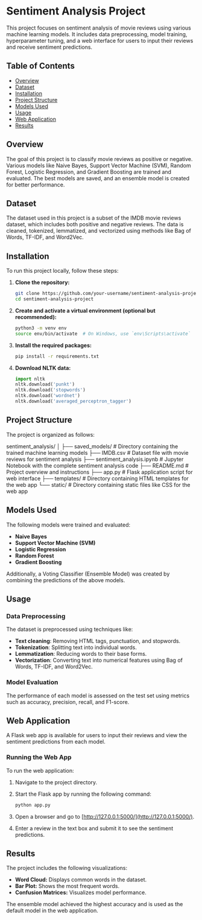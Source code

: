 # Sentiment Analysis Project

This project focuses on sentiment analysis of movie reviews using various machine learning models. It includes data preprocessing, model training, hyperparameter tuning, and a web interface for users to input their reviews and receive sentiment predictions.

## Table of Contents
- [Overview](#overview)
- [Dataset](#dataset)
- [Installation](#installation)
- [Project Structure](#project-structure)
- [Models Used](#models-used)
- [Usage](#usage)
- [Web Application](#web-application)
- [Results](#results)

## Overview

The goal of this project is to classify movie reviews as positive or negative. Various models like Naive Bayes, Support Vector Machine (SVM), Random Forest, Logistic Regression, and Gradient Boosting are trained and evaluated. The best models are saved, and an ensemble model is created for better performance.

## Dataset

The dataset used in this project is a subset of the IMDB movie reviews dataset, which includes both positive and negative reviews. The data is cleaned, tokenized, lemmatized, and vectorized using methods like Bag of Words, TF-IDF, and Word2Vec.

## Installation

To run this project locally, follow these steps:

1. **Clone the repository:**
    ```bash
    git clone https://github.com/your-username/sentiment-analysis-project.git
    cd sentiment-analysis-project
    ```

2. **Create and activate a virtual environment (optional but recommended):**
    ```bash
    python3 -m venv env
    source env/bin/activate  # On Windows, use `env\Scripts\activate`
    ```

3. **Install the required packages:**
    ```bash
    pip install -r requirements.txt
    ```

4. **Download NLTK data:**
    ```python
    import nltk
    nltk.download('punkt')
    nltk.download('stopwords')
    nltk.download('wordnet')
    nltk.download('averaged_perceptron_tagger')
    ```

## Project Structure

The project is organized as follows:

sentiment_analysis/
│
├── saved_models/           # Directory containing the trained machine learning models
├── IMDB.csv                # Dataset file with movie reviews for sentiment analysis
├── sentiment_analysis.ipynb # Jupyter Notebook with the complete sentiment analysis code
├── README.md               # Project overview and instructions
├── app.py                  # Flask application script for web interface
├── templates/              # Directory containing HTML templates for the web app
└── static/                 # Directory containing static files like CSS for the web app

## Models Used

The following models were trained and evaluated:

- **Naive Bayes**
- **Support Vector Machine (SVM)**
- **Logistic Regression**
- **Random Forest**
- **Gradient Boosting**

Additionally, a Voting Classifier (Ensemble Model) was created by combining the predictions of the above models.

## Usage

### Data Preprocessing

The dataset is preprocessed using techniques like:
- **Text cleaning**: Removing HTML tags, punctuation, and stopwords.
- **Tokenization**: Splitting text into individual words.
- **Lemmatization**: Reducing words to their base forms.
- **Vectorization**: Converting text into numerical features using Bag of Words, TF-IDF, and Word2Vec.

### Model Evaluation

The performance of each model is assessed on the test set using metrics such as accuracy, precision, recall, and F1-score.

## Web Application

A Flask web app is available for users to input their reviews and view the sentiment predictions from each model.

### Running the Web App

To run the web application:

1. Navigate to the project directory.
2. Start the Flask app by running the following command:

   ```bash
   python app.py

3. Open a browser and go to [http://127.0.0.1:5000/](http://127.0.0.1:5000/).
4. Enter a review in the text box and submit it to see the sentiment predictions.

## Results

The project includes the following visualizations:

- **Word Cloud:** Displays common words in the dataset.
- **Bar Plot:** Shows the most frequent words.
- **Confusion Matrices:** Visualizes model performance.

The ensemble model achieved the highest accuracy and is used as the default model in the web application.